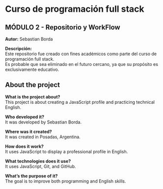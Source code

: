 # Curso de programación full stack

## MÓDULO 2 - Repositorio y WorkFlow

**Autor:** Sebastian Borda

**Descripción:**  
Este repositorio fue creado con fines académicos como parte del curso de programación full stack.  
Es probable que sea eliminado en el futuro cercano, ya que su propósito es exclusivamente educativo.

## About the project

**What is the project about?**  
This project is about creating a JavaScript profile and practicing technical English.

**Who developed it?**  
It was developed by Sebastian Borda.

**Where was it created?**  
It was created in Posadas, Argentina.

**How does it work?**  
It uses JavaScript to display a professional profile in English.

**What technologies does it use?**  
It uses JavaScript, Git, and GitHub.

**What’s the purpose of it?**  
The goal is to improve both programming and English skills.
